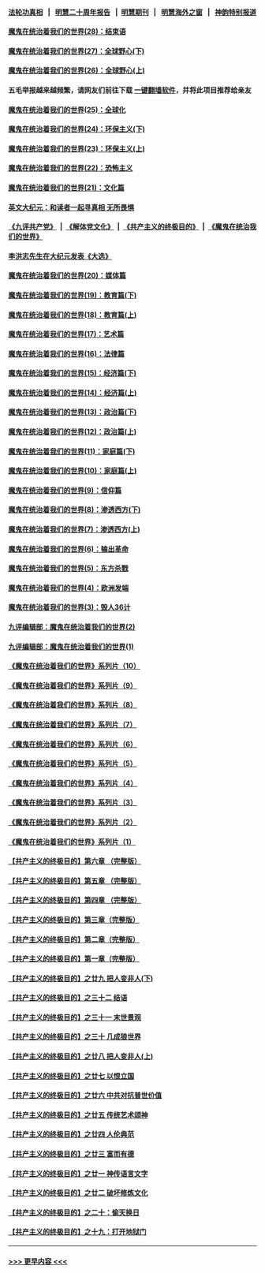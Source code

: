 #### [法轮功真相](https://github.com/gfw-breaker/truth/blob/master/README.md?t=0) &nbsp;&nbsp;|&nbsp;&nbsp; [明慧二十周年报告](https://github.com/gfw-breaker/mh-reports/blob/master/README.md?t=0) &nbsp;&nbsp;|&nbsp;&nbsp;[明慧期刊](https://github.com/gfw-breaker/mh-qikan) &nbsp;&nbsp;|&nbsp;&nbsp; [明慧海外之窗](https://github.com/gfw-breaker/mh-news/blob/master/README.md?t=0) &nbsp;&nbsp;|&nbsp;&nbsp; [神韵特别报道](https://github.com/gfw-breaker/mh-news/blob/master/shenyun.md?t=0)
#### [魔鬼在统治着我们的世界(28)：结束语](../pages/nsc422/n10936246.md?t=07201601) 
#### [魔鬼在统治着我们的世界(27)：全球野心(下)](../pages/nsc422/n10928319.md?t=07201601) 
#### [魔鬼在统治着我们的世界(26)：全球野心(上)](../pages/nsc422/n10900318.md?t=07201601) 
#### 五毛举报越来越频繁，请网友们前往下载 [一键翻墙软件](https://github.com/gfw-breaker/ssr-accounts)，并将此项目推荐给亲友
#### [魔鬼在统治着我们的世界(25)：全球化](../pages/nsc422/n10788205.md?t=07201601) 
#### [魔鬼在统治着我们的世界(24)：环保主义(下)](../pages/nsc422/n10695307.md?t=07201601) 
#### [魔鬼在统治着我们的世界(23)：环保主义(上)](../pages/nsc422/n10688613.md?t=07201601) 
#### [魔鬼在统治着我们的世界(22)：恐怖主义](../pages/nsc422/n10614727.md?t=07201601) 
#### [魔鬼在统治着我们的世界(21)：文化篇](../pages/nsc422/n10597706.md?t=07201601) 
#### [英文大纪元：和读者一起寻真相 无所畏惧](../pages/nsc422/n12542027.md?t=07201601) 
#### [《九评共产党》](https://github.com/begood0513/9ping.md/blob/master/README.md) &nbsp;|&nbsp; [《解体党文化》](../../../../jtdwh.md/blob/master/README.md)  &nbsp;|&nbsp; [《共产主义的终极目的》](../../../../gczydzjmd.md/blob/master/README.md) &nbsp;|&nbsp; [《魔鬼在统治我们的世界》](../../../../mgztzwmdsj.md/blob/master/README.md) 
#### [李洪志先生在大纪元发表《大选》](../pages/nsc422/n12534746.md?t=07201601) 
#### [魔鬼在统治着我们的世界(20)：媒体篇](../pages/nsc422/n10586579.md?t=07201601) 
#### [魔鬼在统治着我们的世界(19)：教育篇(下)](../pages/nsc422/n10564808.md?t=07201601) 
#### [魔鬼在统治着我们的世界(18)：教育篇(上)](../pages/nsc422/n10526970.md?t=07201601) 
#### [魔鬼在统治着我们的世界(17)：艺术篇](../pages/nsc422/n10499093.md?t=07201601) 
#### [魔鬼在统治着我们的世界(16)：法律篇](../pages/nsc422/n10485969.md?t=07201601) 
#### [魔鬼在统治着我们的世界(15)：经济篇(下)](../pages/nsc422/n10469975.md?t=07201601) 
#### [魔鬼在统治着我们的世界(14)：经济篇(上)](../pages/nsc422/n10457370.md?t=07201601) 
#### [魔鬼在统治着我们的世界(13)：政治篇(下)](../pages/nsc422/n10448270.md?t=07201601) 
#### [魔鬼在统治着我们的世界(12)：政治篇(上)](../pages/nsc422/n10444576.md?t=07201601) 
#### [魔鬼在统治着我们的世界(11)：家庭篇(下)](../pages/nsc422/n10440961.md?t=07201601) 
#### [魔鬼在统治着我们的世界(10)：家庭篇(上)](../pages/nsc422/n10435448.md?t=07201601) 
#### [魔鬼在统治着我们的世界(9)：信仰篇](../pages/nsc422/n10432159.md?t=07201601) 
#### [魔鬼在统治着我们的世界(8)：渗透西方(下)](../pages/nsc422/n10429603.md?t=07201601) 
#### [魔鬼在统治着我们的世界(7)：渗透西方(上)](../pages/nsc422/n10426013.md?t=07201601) 
#### [魔鬼在统治着我们的世界(6)：输出革命](../pages/nsc422/n10421536.md?t=07201601) 
#### [魔鬼在统治着我们的世界(5)：东方杀戮](../pages/nsc422/n10417707.md?t=07201601) 
#### [魔鬼在统治着我们的世界(4)：欧洲发端](../pages/nsc422/n10414890.md?t=07201601) 
#### [魔鬼在统治着我们的世界(3)：毁人36计](../pages/nsc422/n10411583.md?t=07201601) 
#### [九评编辑部：魔鬼在统治着我们的世界(2)](../pages/nsc422/n10410036.md?t=07201601) 
#### [九评编辑部：魔鬼在统治着我们的世界(1)](../pages/nsc422/n10406825.md?t=07201601) 
#### [《魔鬼在统治着我们的世界》系列片（10）](../pages/nsc422/n12292670.md?t=07201601) 
#### [《魔鬼在统治着我们的世界》系列片（9）](../pages/nsc422/n12290859.md?t=07201601) 
#### [《魔鬼在统治着我们的世界》系列片（8）](../pages/nsc422/n12287445.md?t=07201601) 
#### [《魔鬼在统治着我们的世界》系列片（7）](../pages/nsc422/n12283425.md?t=07201601) 
#### [《魔鬼在统治着我们的世界》系列片（6）](../pages/nsc422/n12282314.md?t=07201601) 
#### [《魔鬼在统治着我们的世界》系列片（5）](../pages/nsc422/n12281419.md?t=07201601) 
#### [《魔鬼在统治着我们的世界》系列片（4）](../pages/nsc422/n12274024.md?t=07201601) 
#### [《魔鬼在统治着我们的世界》系列片（3）](../pages/nsc422/n12271322.md?t=07201601) 
#### [《魔鬼在统治着我们的世界》系列片（2）](../pages/nsc422/n12269049.md?t=07201601) 
#### [《魔鬼在统治着我们的世界》系列片（1）](../pages/nsc422/n12267575.md?t=07201601) 
#### [【共产主义的终极目的】第六章 （完整版）](../pages/nsc422/n11428913.md?t=07201601) 
#### [【共产主义的终极目的】第五章 （完整版）](../pages/nsc422/n11428912.md?t=07201601) 
#### [【共产主义的终极目的】第四章 （完整版）](../pages/nsc422/n11428907.md?t=07201601) 
#### [【共产主义的终极目的】第三章（完整版）](../pages/nsc422/n11428848.md?t=07201601) 
#### [【共产主义的终极目的】第二章（完整版）](../pages/nsc422/n11428831.md?t=07201601) 
#### [【共产主义的终极目的】第一章（完整版）](../pages/nsc422/n11417651.md?t=07201601) 
#### [【共产主义的终极目的】之廿九 把人变非人(下)](../pages/nsc422/n11344140.md?t=07201601) 
#### [【共产主义的终极目的】之三十二 结语](../pages/nsc422/n11360535.md?t=07201601) 
#### [【共产主义的终极目的】之三十一 末世景观](../pages/nsc422/n11351129.md?t=07201601) 
#### [【共产主义的终极目的】之三十 几成狼世界](../pages/nsc422/n11348280.md?t=07201601) 
#### [【共产主义的终极目的】之廿八 把人变非人(上)](../pages/nsc422/n11340492.md?t=07201601) 
#### [【共产主义的终极目的】之廿七 以恨立国](../pages/nsc422/n11336944.md?t=07201601) 
#### [【共产主义的终极目的】之廿六 中共对抗普世价值](../pages/nsc422/n11324785.md?t=07201601) 
#### [【共产主义的终极目的】之廿五 传统艺术颂神](../pages/nsc422/n11296396.md?t=07201601) 
#### [【共产主义的终极目的】之廿四 人伦典范](../pages/nsc422/n11296397.md?t=07201601) 
#### [【共产主义的终极目的】之廿三 富而有德](../pages/nsc422/n11283598.md?t=07201601) 
#### [【共产主义的终极目的】之廿一 神传语言文字](../pages/nsc422/n11263265.md?t=07201601) 
#### [【共产主义的终极目的】之廿二 破坏修炼文化](../pages/nsc422/n11245728.md?t=07201601) 
#### [【共产主义的终极目的】之二十：偷天换日](../pages/nsc422/n11238846.md?t=07201601) 
#### [【共产主义的终极目的】之十九：打开地狱门](../pages/nsc422/n11206376.md?t=07201601) 

----
#### [ >>> 更早内容 <<< ](../indexes/nsc422-earlier.md)
